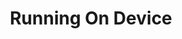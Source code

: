 ---		
id: running-on-device-ios		
title: Running On Device		
layout: redirect		
permalink: docs/running-on-device-ios.html		
destinationUrl: running-on-device.html		
---